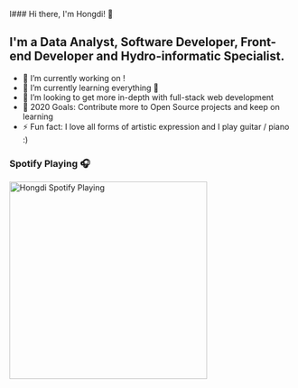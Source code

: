 I### Hi there, I'm Hongdi! 👋

## I'm a Data Analyst, Software Developer, Front-end Developer and Hydro-informatic Specialist.

- 🔭 I’m currently working on !
- 🌱 I’m currently learning everything 🤣
- 👯 I’m looking to get more in-depth with full-stack web development 
- 🥅 2020 Goals: Contribute more to Open Source projects and keep on learning
- ⚡ Fun fact: I love all forms of artistic expression and I play guitar / piano :)   


### Spotify Playing 🎧
[<img src="https://profile-spotify-song-play.vercel.app/api/spotify-playing" alt="Hongdi Spotify Playing" width="350" />](https://open.spotify.com/user/31dooh2ki6gfuaom4t5an5yykm24)

